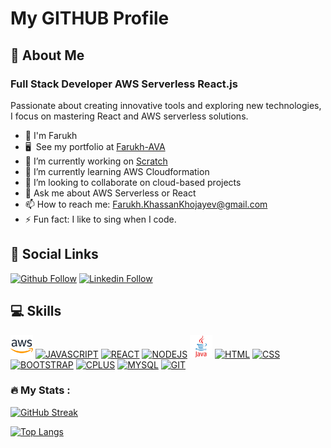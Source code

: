 # My GITHUB Profile

## 👤 About Me

### Full Stack Developer AWS Serverless React.js
Passionate about creating innovative tools and exploring new technologies, I focus on mastering React and AWS serverless solutions.

- 👋 I'm Farukh
- 🖥️  See my portfolio at [Farukh-AVA](https://farukh-ava.github.io/portfolio/)
- 🔭 I’m currently working on [Scratch](https://github.com/Farukh-AVA/demo-notes-app)
- 🌱 I’m currently learning AWS Cloudformation
- 👯 I’m looking to collaborate on cloud-based projects  
- 💬 Ask me about AWS Serverless or React 
- 📫 How to reach me: [Farukh.KhassanKhojayev@gmail.com](mailto:Farukh.KhassanKhojayev@gmail.com)
- ⚡ Fun fact: I like to sing when I code. 

## 🔗 Social Links

[![Github Follow](https://img.shields.io/badge/Github-100000?style=flat-square&logo=github&logoColor=white)](https://github.com/Farukh-AVA)
[![Linkedin Follow](https://img.shields.io/badge/Linkedin-0077B5?style=flat-square&logo=linkedin&logoColor=white)](https://www.linkedin.com/in/farukh-khassan-khojayev/)

## 💻 Skills

<p align="left">
<a href="https://aws.amazon.com/" target="_blank" rel="noreferrer"><img src="https://raw.githubusercontent.com/devicons/devicon/55609aa5bd817ff167afce0d965585c92040787a/icons/amazonwebservices/amazonwebservices-original-wordmark.svg" width="36" height="36" alt="AWS" /></a>  
<a href="https://www.javascript.com/" target="_blank" rel="noreferrer"><img src="https://cdn.jsdelivr.net/gh/devicons/devicon/icons/javascript/javascript-original.svg" width="36" height="36" alt="JAVASCRIPT" /></a>  
<a href="https://reactjs.org/" target="_blank" rel="noreferrer"><img src="https://cdn.jsdelivr.net/gh/devicons/devicon/icons/react/react-original.svg" width="36" height="36" alt="REACT" /></a> 
<a href="https://nodejs.org/en/" target="_blank" rel="noreferrer"><img src="https://cdn.jsdelivr.net/gh/devicons/devicon/icons/nodejs/nodejs-original.svg" width="36" height="36" alt="NODEJS" /></a>   
<a href="https://www.java.com/en/" target="_blank" rel="noreferrer"><img src="https://raw.githubusercontent.com/devicons/devicon/55609aa5bd817ff167afce0d965585c92040787a/icons/java/java-original-wordmark.svg" width="36" height="36" alt="JAVA" /></a>   
<a href="https://developer.mozilla.org/en-US/docs/Web/HTML" target="_blank" rel="noreferrer"><img src="https://cdn.jsdelivr.net/gh/devicons/devicon/icons/html5/html5-original.svg" width="36" height="36" alt="HTML" /></a> 
<a href="https://developer.mozilla.org/en-US/docs/Web/CSS" target="_blank" rel="noreferrer"><img src="https://cdn.jsdelivr.net/gh/devicons/devicon/icons/css3/css3-original.svg" width="36" height="36" alt="CSS" /></a> 
<a href="https://getbootstrap.com/" target="_blank" rel="noreferrer"><img src="https://cdn.jsdelivr.net/gh/devicons/devicon/icons/bootstrap/bootstrap-original.svg" width="36" height="36" alt="BOOTSTRAP" /></a>   
<a href="https://docs.microsoft.com/en-us/cpp/?view=msvc-170" target="_blank" rel="noreferrer"><img src="https://cdn.jsdelivr.net/gh/devicons/devicon/icons/cplusplus/cplusplus-original.svg" width="36" height="36" alt="CPLUS" /></a>  
<a href="https://www.mysql.com/" target="_blank" rel="noreferrer"><img src="https://cdn.jsdelivr.net/gh/devicons/devicon/icons/mysql/mysql-original.svg" width="36" height="36" alt="MYSQL" /></a> 
<a href="https://git-scm.com/" target="_blank" rel="noreferrer"><img src="https://cdn.jsdelivr.net/gh/devicons/devicon/icons/git/git-original.svg" width="36" height="36" alt="GIT" /></a>

### :fire: My Stats :
[![GitHub Streak](http://github-readme-streak-stats.herokuapp.com?user=Farukh-AVA&theme=dark&background=000000)](https://git.io/streak-stats)

[![Top Langs](https://github-readme-stats.vercel.app/api/top-langs/?username=Farukh-AVA&layout=compact&theme=vision-friendly-dark)](https://github.com/anuraghazra/github-readme-stats)
